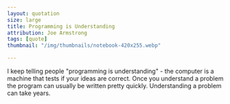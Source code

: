 ```yaml
---
layout: quotation
size: large
title: Programming is Understanding
attribution: Joe Armstrong
tags: [quote]
thumbnail: "/img/thumbnails/notebook-420x255.webp"

---
```


I keep telling people "programming is understanding" - the computer is a
machine that tests if your ideas are correct. Once you understand a problem
the program can usually be written pretty quickly. Understanding a problem
can take years.
